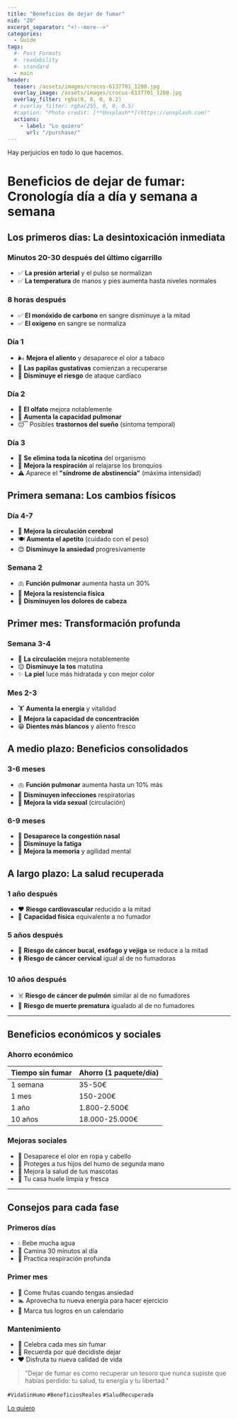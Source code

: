 ```yaml
---
title: "Beneficios de dejar de fumar"
nid: "20"
excerpt_separator: "<!--more-->"
categories:
  - Guide
tags:
  #- Post Formats
  #- readability
  #- standard
  - main
header:
  teaser: /assets/images/crocus-6137701_1280.jpg
  overlay_image: /assets/images/crocus-6137701_1280.jpg
  overlay_filter: rgba(0, 0, 0, 0.2)
  # overlay_filter: rgba(255, 0, 0, 0.5)
  #caption: "Photo credit: [**Unsplash**](https://unsplash.com)"
  actions:
    - label: "Lo quiero"
      url: "/purchase/"
---
```

Hay perjuicios en todo lo que hacemos.
<!--more-->
# Beneficios de dejar de fumar: Cronología día a día y semana a semana

## Los primeros días: La desintoxicación inmediata

### **Minutos 20-30 después del último cigarrillo**
- ✅ **La presión arterial** y el pulso se normalizan
- ✅ **La temperatura** de manos y pies aumenta hasta niveles normales

### **8 horas después**
- ✅ **El monóxido de carbono** en sangre disminuye a la mitad
- ✅ **El oxígeno** en sangre se normaliza

### **Día 1**
- 🌬️ **Mejora el aliento** y desaparece el olor a tabaco
- 👅 **Las papilas gustativas** comienzan a recuperarse
- 💪 **Disminuye el riesgo** de ataque cardíaco

### **Día 2**
- 👃 **El olfato** mejora notablemente
- 🏃 **Aumenta la capacidad pulmonar**
- 😴 Posibles **trastornos del sueño** (síntoma temporal)

### **Día 3**
- 🎉 **Se elimina toda la nicotina** del organismo
- 💨 **Mejora la respiración** al relajarse los bronquios
- ⚠️ Aparece el **"síndrome de abstinencia"** (máxima intensidad)

## Primera semana: Los cambios físicos

### **Día 4-7**
- 🧠 **Mejora la circulación cerebral**
- 🍽️ **Aumenta el apetito** (cuidado con el peso)
- 😊 **Disminuye la ansiedad** progresivamente

### **Semana 2**
- 🫁 **Función pulmonar** aumenta hasta un 30%
- 🚶 **Mejora la resistencia física**
- 💆 **Disminuyen los dolores de cabeza**

## Primer mes: Transformación profunda

### **Semana 3-4**
- 💓 **La circulación** mejora notablemente
- 😌 **Disminuye la tos** matutina
- ✨ **La piel** luce más hidratada y con mejor color

### **Mes 2-3**
- 🏋️ **Aumenta la energía** y vitalidad
- 🧘 **Mejora la capacidad de concentración**
- 😁 **Dientes más blancos** y aliento fresco

## A medio plazo: Beneficios consolidados

### **3-6 meses**
- 🫁 **Función pulmonar** aumenta hasta un 10% más
- 🤧 **Disminuyen infecciones** respiratorias
- 💑 **Mejora la vida sexual** (circulación)

### **6-9 meses**
- 👃 **Desaparece la congestión nasal**
- 😤 **Disminuye la fatiga**
- 🧠 **Mejora la memoria** y agilidad mental

## A largo plazo: La salud recuperada

### **1 año después**
- ❤️ **Riesgo cardiovascular** reducido a la mitad
- 🏃 **Capacidad física** equivalente a no fumador

### **5 años después**
- 🚬 **Riesgo de cáncer bucal, esófago y vejiga** se reduce a la mitad
- 🚺 **Riesgo de cáncer cervical** igual al de no fumadoras

### **10 años después**
- ☠️ **Riesgo de cáncer de pulmón** similar al de no fumadores
- 🧓 **Riesgo de muerte prematura** igualado al de no fumadores

---

## Beneficios económicos y sociales

### **Ahorro económico**
| Tiempo sin fumar | Ahorro (1 paquete/día) |
|-----------------|-----------------------|
| 1 semana       | 35-50€               |
| 1 mes          | 150-200€             |
| 1 año          | 1.800-2.500€         |
| 10 años        | 18.000-25.000€       |

### **Mejoras sociales**
- 👔 Desaparece el olor en ropa y cabello
- 👶 Proteges a tus hijos del humo de segunda mano
- 🐾 Mejora la salud de tus mascotas
- 🏡 Tu casa huele limpia y fresca

---

## Consejos para cada fase

### **Primeros días**
- 💧 Bebe mucha agua
- 🚶 Camina 30 minutos al día
- 🧘 Practica respiración profunda

### **Primer mes**
- 🍎 Come frutas cuando tengas ansiedad
- 🏊 Aprovecha tu nueva energía para hacer ejercicio
- 📆 Marca tus logros en un calendario

### **Mantenimiento**
- 🎉 Celebra cada mes sin fumar
- 🧠 Recuerda por qué decidiste dejar
- ❤️ Disfruta tu nueva calidad de vida

> "Dejar de fumar es como recuperar un tesoro que nunca supiste que habías perdido: tu salud, tu energía y tu libertad."

`#VidaSinHumo` `#BeneficiosReales` `#SaludRecuperada`

[Lo quiero](../../purchase/)